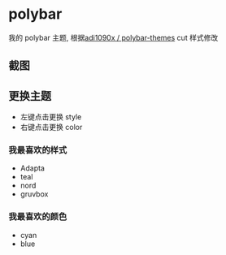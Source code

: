 # polybar

我的 polybar 主题, 根据[adi1090x / polybar-themes](polybar-themes) cut 样式修改

## 截图

## 更换主题

- 左键点击更换 style
- 右键点击更换 color

### 我最喜欢的样式

- Adapta
- teal
- nord
- gruvbox

### 我最喜欢的颜色

- cyan
- blue
